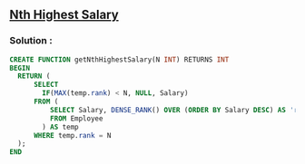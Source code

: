 ## [Nth Highest Salary](https://leetcode.com/problems/nth-highest-salary)

### Solution :
```sql
CREATE FUNCTION getNthHighestSalary(N INT) RETURNS INT
BEGIN
  RETURN (
      SELECT 
        IF(MAX(temp.rank) < N, NULL, Salary)
      FROM (
          SELECT Salary, DENSE_RANK() OVER (ORDER BY Salary DESC) AS 'rank'
          FROM Employee
        ) AS temp
      WHERE temp.rank = N
  );
END
```

